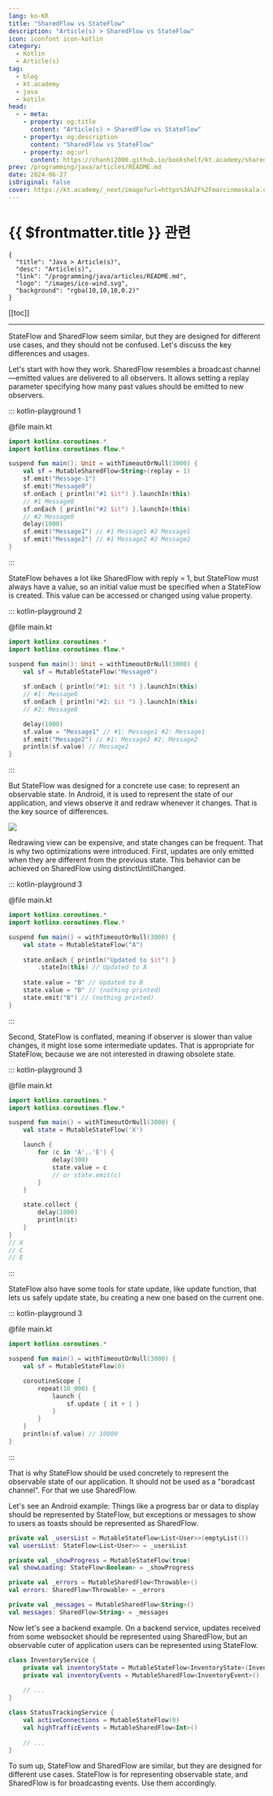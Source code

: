 ```yaml
---
lang: ko-KR
title: "SharedFlow vs StateFlow"
description: "Article(s) > SharedFlow vs StateFlow"
icon: iconfont icon-kotlin
category: 
  - Kotlin
  - Article(s)
tag: 
  - blog
  - kt.academy
  - java
  - kotiln
head:
  - - meta:
    - property: og:title
      content: "Article(s) > SharedFlow vs StateFlow"
    - property: og:description
      content: "SharedFlow vs StateFlow"
    - property: og:url
      content: https://chanhi2000.github.io/bookshelf/kt.academy/sharedflow-vs-stateflow.html
prev: /programming/java/articles/README.md
date: 2024-06-27
isOriginal: false
cover: https://kt.academy/_next/image?url=https%3A%2F%2Fmarcinmoskala.com%2Fkt-academy-articles%2Fimages%2Fsharedflow_vs_stateflow_cover.png&w=1080&q=75
---
```


# {{ $frontmatter.title }} 관련

```component VPCard
{
  "title": "Java > Article(s)",
  "desc": "Article(s)",
  "link": "/programming/java/articles/README.md",
  "logo": "/images/ico-wind.svg",
  "background": "rgba(10,10,10,0.2)"
}
```

[[toc]]

---

<SiteInfo
  name="SharedFlow vs StateFlow"
  desc="When to use SharedFlow and when to use StateFlow."
  url="https://kt.academy/article/sharedflow_vs_stateflow"
  logo="https://kt.academy/logo.png"
  preview="https://kt.academy/_next/image?url=https%3A%2F%2Fmarcinmoskala.com%2Fkt-academy-articles%2Fimages%2Fsharedflow_vs_stateflow_cover.png&w=1080&q=75"/>

StateFlow and SharedFlow seem similar, but they are designed for different use cases, and they should not be confused. Let's discuss the key differences and usages.

Let's start with how they work. SharedFlow resembles a broadcast channel—emitted values are delivered to all observers. It allows setting a replay parameter specifying how many past values should be emitted to new observers.

::: kotlin-playground 1

@file main.kt

```kotlin
import kotlinx.coroutines.*
import kotlinx.coroutines.flow.*

suspend fun main(): Unit = withTimeoutOrNull(3000) {
    val sf = MutableSharedFlow<String>(replay = 1)
    sf.emit("Message-1")
    sf.emit("Message0")
    sf.onEach { println("#1 $it") }.launchIn(this)
    // #1 Message0
    sf.onEach { println("#2 $it") }.launchIn(this)
    // #2 Message0
    delay(1000)
    sf.emit("Message1") // #1 Message1 #2 Message1
    sf.emit("Message2") // #1 Message2 #2 Message2
}
```

:::

StateFlow behaves a lot like SharedFlow with reply = 1, but StateFlow must always have a value, so an initial value must be specified when a StateFlow is created. This value can be accessed or changed using value property.

::: kotlin-playground 2

@file main.kt

```kotlin
import kotlinx.coroutines.*
import kotlinx.coroutines.flow.*

suspend fun main(): Unit = withTimeoutOrNull(3000) {
    val sf = MutableStateFlow("Message0")
    
    sf.onEach { println("#1: $it ") }.launchIn(this) 
    // #1: Message0
    sf.onEach { println("#2: $it ") }.launchIn(this)
    // #2: Message0

    delay(1000)
    sf.value = "Message1" // #1: Message1 #2: Message1
    sf.emit("Message2") // #1: Message2 #2: Message2
    println(sf.value) // Message2
}
```

:::

But StateFlow was designed for a concrete use case: to represent an observable state. In Android, it is used to represent the state of our application, and views observe it and redraw whenever it changes. That is the key source of differences.

![](https://kt.academy/_next/image?url=https%3A%2F%2Fmarcinmoskala.com%2Fkt-academy-articles%2Fimages%2Fsharedflow_vs_stateflow_viewmodel.png&w=1080&q=75)

Redrawing view can be expensive, and state changes can be frequent. That is why two optimizations were introduced. First, updates are only emitted when they are different from the previous state. This behavior can be achieved on SharedFlow using distinctUntilChanged.

::: kotlin-playground 3

@file main.kt

```kotlin
import kotlinx.coroutines.*
import kotlinx.coroutines.flow.*

suspend fun main() = withTimeoutOrNull(3000) {
    val state = MutableStateFlow("A")
    
    state.onEach { println("Updated to $it") }
        .stateIn(this) // Updated to A
    
    state.value = "B" // Updated to B
    state.value = "B" // (nothing printed)
    state.emit("B") // (nothing printed)
}
```

:::

Second, StateFlow is conflated, meaning if observer is slower than value changes, it might lose some intermediate updates. That is appropriate for StateFlow, because we are not interested in drawing obsolete state.

::: kotlin-playground 3

@file main.kt

```kotlin
import kotlinx.coroutines.*
import kotlinx.coroutines.flow.*

suspend fun main() = withTimeoutOrNull(3000) {
    val state = MutableStateFlow('X')

    launch {
        for (c in 'A'..'E') {
            delay(300)
            state.value = c
            // or state.emit(c)
        }
    }

    state.collect {
        delay(1000)
        println(it)
    }
}
// X
// C
// E
```

:::

StateFlow also have some tools for state update, like update function, that lets us safely update state, bu creating a new one based on the current one.

::: kotlin-playground 3

@file main.kt

```kotlin
import kotlinx.coroutines.*

suspend fun main() = withTimeoutOrNull(3000) {
    val sf = MutableStateFlow(0)

    coroutineScope {
        repeat(10_000) {
            launch {
                sf.update { it + 1 }
            }
        }
    }
    println(sf.value) // 10000
}
```

:::

That is why StateFlow should be used concretely to represent the observable state of our application. It should not be used as a "boradcast channel". For that we use SharedFlow.

Let's see an Android example: Things like a progress bar or data to display should be represented by StateFlow, but exceptions or messages to show to users as toasts should be represented as SharedFlow.

```kotlin
private val _usersList = MutableStateFlow<List<User>>(emptyList())
val usersList: StateFlow<List<User>> = _usersList

private val _showProgress = MutableStateFlow(true)
val showLoading: StateFlow<Boolean> = _showProgress

private val _errors = MutableSharedFlow<Throwable>()
val errors: SharedFlow<Throwable> = _errors

private val _messages = MutableSharedFlow<String>()
val messages: SharedFlow<String> = _messages
```

Now let's see a backend example. On a backend service, updates received from some websocket should be represented using SharedFlow, but an observable cuter of application users can be represented using StateFlow.

```kotlin
class InventoryService {
    private val inventoryState = MutableStateFlow<InventoryState>(InventoryState.Loading)
    private val inventoryEvents = MutableSharedFlow<InventoryEvent>()
    
    // ...
}

class StatusTrackingService {
    val activeConnections = MutableStateFlow(0)
    val highTrafficEvents = MutableSharedFlow<Int>()
    
    // ...
}
```

To sum up, StateFlow and SharedFlow are similar, but they are designed for different use cases. StateFlow is for representing observable state, and SharedFlow is for broadcasting events. Use them accordingly.
